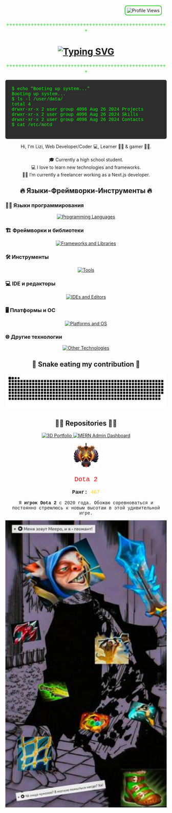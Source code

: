 <!-- Profile View Count Block -->
<div id="profile-views" align="right" style="margin: 10px; padding: 5px;">
  <img src="https://komarev.com/ghpvc/?username=sanidhyy" alt="Profile Views" 
       style="border: 2px solid #32CD32; border-radius: 8px; padding: 5px;" />
</div>



<!-- Divider Block -->
<p align="center" style="color: #32CD32; font-family: 'Courier New', monospace; font-size: 16px;">
+++++++++++++++++++++++++++++++++++++++++++++++++++++
</p>

<!-- Introduction Block -->
<div id="introduction" align="center">
  <h1>
    <a href="https://git.io/typing-svg">
      <img src="https://readme-typing-svg.herokuapp.com/?lines=Hi+There!+👋;+I'm+Lizi!;&center=true&size=30" alt="Typing SVG" />
    </a>
  </h1>
</div>

<!-- Divider Block -->
<p align="center" style="color: #32CD32; font-family: 'Courier New', monospace; font-size: 16px;">
+++++++++++++++++++++++++++++++++++++++++++++++++++++
</p>

<!-- Shell Simulation Block -->
<div id="shell-simulation">
  <pre style="background-color: #2d2d2d; color: #00ff00; padding: 20px; font-family: 'Courier New', monospace; border-radius: 5px;">
$ echo "Booting up system..."
Booting up system...
$ ls -l /user/data/
total 4
drwxr-xr-x 2 user group 4096 Aug 26 2024 Projects
drwxr-xr-x 2 user group 4096 Aug 26 2024 Skills
drwxr-xr-x 2 user group 4096 Aug 26 2024 Contacts
$ cat /etc/motd
  </pre>
</div>

<!-- About Me Block -->
<div id="about-me" align="center">
  <p>
    Hi, I'm Lizi, Web Developer/Coder 💻, Learner 👨‍💻 & gamer 🦸‍♂️.
    <br /><br />
    🎓 Currently a high school student.<br />
    💻 I love to learn new technologies and frameworks.<br />
    🧑‍💼 I’m currently a freelancer working as a Next.js developer.<br />
  </p>
</div>

<!-- Skills Block -->
<h2 align="center">🔥 Языки-Фреймворки-Инструменты 🔥</h2>

<!-- Языки программирования -->
### 🧑‍💻 Языки программирования
<p align="center">
  <a href="https://skillicons.dev">
    <img src="https://skillicons.dev/icons?i=py,cpp,cs,js,ts" alt="Programming Languages" />
  </a>
</p>

<!-- Фреймворки и библиотеки -->
### 🏗️ Фреймворки и библиотеки
<p align="center">
  <a href="https://skillicons.dev">
    <img src="https://skillicons.dev/icons?i=django,flask,react,nuxtjs,vue,nextjs,tailwind,sass" alt="Frameworks and Libraries" />
  </a>
</p>

<!-- Инструменты -->
### 🛠️ Инструменты
<p align="center">
  <a href="https://skillicons.dev">
    <img src="https://skillicons.dev/icons?i=git,docker,nodejs,npm,postman,powershell,github,gitlab,prisma" alt="Tools" />
  </a>
</p>

<!-- IDE и редакторы -->
### 💻 IDE и редакторы
<p align="center">
  <a href="https://skillicons.dev">
    <img src="https://skillicons.dev/icons?i=webstorm,visualstudio" alt="IDEs and Editors" />
  </a>
</p>

<!-- Платформы и операционные системы -->
### 🖥️ Платформы и ОС
<p align="center">
  <a href="https://skillicons.dev">
    <img src="https://skillicons.dev/icons?i=linux,ubuntu,windows,arch" alt="Platforms and OS" />
  </a>
</p>

<!-- Другие технологии -->
### 🌐 Другие технологии
<p align="center">
  <a href="https://skillicons.dev">
    <img src="https://skillicons.dev/icons?i=discord,bash,vite," alt="Other Technologies" />
  </a>
</p>


<!-- Snake Graph Block -->
<div id="snake-graph" align="center">
  <h2>🐍 Snake eating my contribution 🐍</h2>
  <picture>
    <source media="(prefers-color-scheme: dark)" srcset="https://github.com/sanidhyy/sanidhyy/blob/output/github-contribution-grid-snake-dark.svg" />
    <source media="(prefers-color-scheme: light), (prefers-color-scheme: no-preference)" srcset="https://github.com/sanidhyy/sanidhyy/blob/output/github-contribution-grid-snake.svg" />
    <img src="https://github.com/sanidhyy/sanidhyy/blob/output/github-contribution-grid-snake.svg" alt="GitHub Snake" />
  </picture>
</div>

<!-- Repositories Block -->
<h2 align="center">👨‍💻 Repositories 👨‍💻</h2>
<div id="repositories" align="center">
  <!-- Repo 1 -->
  <a href="https://github.com/LMDtokyo/site" title="3D Portfolio">
    <picture>
      <source media="(prefers-color-scheme: dark)" srcset="https://github-readme-stats.vercel.app/api/pin/?username=sanidhyy&repo=3d-portfolio&theme=react&border_color=61dafb&border_radius=10" />
      <source media="(prefers-color-scheme: light), (prefers-color-scheme: no-preference)" srcset="https://github-readme-stats.vercel.app/api/pin/?username=sanidhyy&repo=3d-portfolio&theme=graywhite&border_radius=10" />
      <img src="https://github-readme-stats.vercel.app/api/pin/?username=sanidhyy&repo=3d-portfolio&theme=graywhite&border_radius=10" alt="3D Portfolio" height="115" />
    </picture>
  </a>
  
  <!-- Repo 2 -->
  <a href="https://github.com/LMDtokyo/TokyoHub" title="MERN Admin Dashboard">
    <picture>
      <source media="(prefers-color-scheme: dark)" srcset="https://github-readme-stats.vercel.app/api/pin/?username=sanidhyy&repo=mern-admin&theme=react&border_color=61dafb&border_radius=10" />
      <source media="(prefers-color-scheme: light), (prefers-color-scheme: no-preference)" srcset="https://github-readme-stats.vercel.app/api/pin/?username=sanidhyy&repo=mern-admin&theme=graywhite&border_radius=10" />
      <img src="https://github-readme-stats.vercel.app/api/pin/?username=sanidhyy&repo=mern-admin&theme=graywhite&border_radius=10" alt="MERN Admin Dashboard" height="115" />
    </picture>
  </a>
</div>

<!-- Dota 2 Player Block -->
<div id="dota-2-player" align="center">
  <!-- Dota Icon -->
  <p>
    <img src="https://github.com/LMDtokyo/LMDtokyo/blob/main/dota.png?raw=true" alt="Dota Image" width="80" height="80" />
  </p>

  <p style="font-family: 'Courier New', monospace; font-size: 20px; color: #FF0000;">
    Dota 2
  </p>

  <p style="font-family: 'Courier New', monospace; font-size: 16px;">
    <strong>Ранг:</strong> <span style="color: #FFD700;">467</span>
  </p>

  <p style="font-family: 'Courier New', monospace; font-size: 14px;">
    Я <strong>игрок Dota 2</strong> с 2020 года. Обожаю соревноваться и постоянно стремлюсь к новым высотам в этой удивительной игре.
  </p>

  <p>
    <img src="https://github.com/LMDtokyo/LMDtokyo/blob/main/meepo.jpg?raw=true" alt="Meepo Image" width="600" />
  </p>
</div>
